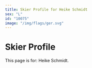 ```yaml
---
title: Skier Profile for Heike Schmidt
sex: "L"
id: "10075"
image: "/img/flags/ger.svg" 
---
```


# Skier Profile

This page is for: Heike Schmidt.
    
